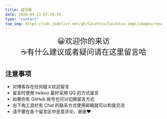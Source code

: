 ```yaml
---
title: 留言板
date: 2020-04-23 07:39:34
type: "contact"
top_img: https://cdn.jsdelivr.net/gh/Caczhtus/Caczhtus-imgs/images/resource/115.png
---
```

<center><font size="5">😀欢迎你的来访</font></center>
<center><font size="5">☕有什么建议或者疑问请在这里留言哈</font></center>

## [](#注意事项 "注意事项")注意事项

- 对博客存在任何疑义欢迎留言
- 留言时使用 twikoo 最好采用 QQ 的方式留言
- 如果你有 GitHub 账号也可以切换留言方式
- 右下角工具栏有 Chat 的联系方式使用邮箱就可以和我交流
- 请不要在各个留言区中恶意评论，谢谢❤